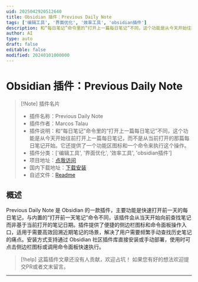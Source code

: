 ```yaml
---
uid: 2025042920512640
title: Obsidian 插件：Previous Daily Note
tags: ['编辑工具', '界面优化', '效率工具', 'obsidian插件']
description: 和“每日笔记”命令里的“打开上一篇每日笔记”不同，这个功能是从今天开始往前打开上一篇每日笔记，而不是从当前打开的那篇每日笔记开始。它还提供了一个功能区图标和一个命令来执行这个操作。
author: AI
type: auto
draft: false
editable: false
modified: 20240101000000
---
```


# Obsidian 插件：Previous Daily Note

> [!Note] 插件名片
> - 插件名称：Previous Daily Note
> - 插件作者：Marcos Talau
> - 插件说明：和“每日笔记”命令里的“打开上一篇每日笔记”不同，这个功能是从今天开始往前打开上一篇每日笔记，而不是从当前打开的那篇每日笔记开始。它还提供了一个功能区图标和一个命令来执行这个操作。
> - 插件分类：['编辑工具', '界面优化', '效率工具', 'obsidian插件']
> - 项目地址：[点我访问](https://github.com/talau/obsidian-previous-daily-note)
> - 国内下载地址：[下载安装](https://pkmer.cn/products/plugin/pluginMarket/?previous-daily-note)
> - 自述文件：[Readme](https://ghproxy.net/https://raw.githubusercontent.com/talau/obsidian-previous-daily-note/main/README.md)



## 概述

Previous Daily Note 是 Obsidian 的一款插件，主要功能是快速打开前一天的每日笔记，与内置的“打开前一天笔记”命令不同，该插件会从当天开始向前查找笔记而非基于当前打开的笔记日期。插件提供了便捷的侧边栏图标和命令面板操作入口，适用于需要高效回溯近期笔记的场景，解决了用户需要频繁手动查找历史笔记的痛点。安装方式支持通过 Obsidian 社区插件库直接安装或手动部署，使用时可点击侧边栏图标或调用命令面板快速执行。


> [!help] 
> 这篇插件文章还没有人贡献，欢迎占坑！
> 如果您有好的想法欢迎提交PR或者文末留言。
> 

---




